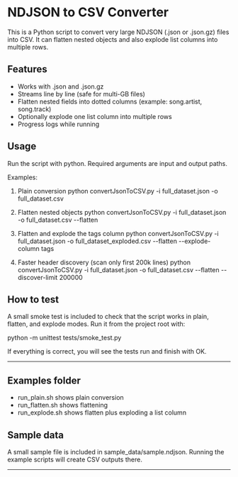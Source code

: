 # NDJSON to CSV Converter

This is a Python script to convert very large NDJSON (.json or .json.gz) files into CSV.
It can flatten nested objects and also explode list columns into multiple rows.

## Features

* Works with .json and .json.gz
* Streams line by line (safe for multi-GB files)
* Flatten nested fields into dotted columns (example: song.artist, song.track)
* Optionally explode one list column into multiple rows
* Progress logs while running

## Usage

Run the script with python. Required arguments are input and output paths.

Examples:

1. Plain conversion
   python convertJsonToCSV.py -i full_dataset.json -o full_dataset.csv

2. Flatten nested objects
   python convertJsonToCSV.py -i full_dataset.json -o full_dataset.csv --flatten

3. Flatten and explode the tags column
   python convertJsonToCSV.py -i full_dataset.json -o full_dataset_exploded.csv --flatten --explode-column tags

4. Faster header discovery (scan only first 200k lines)
   python convertJsonToCSV.py -i full_dataset.json -o full_dataset.csv --flatten --discover-limit 200000

## How to test

A small smoke test is included to check that the script works in plain, flatten, and explode modes.
Run it from the project root with:

python -m unittest tests/smoke_test.py

If everything is correct, you will see the tests run and finish with OK.

---

## Examples folder

* run_plain.sh shows plain conversion
* run_flatten.sh shows flattening
* run_explode.sh shows flatten plus exploding a list column

## Sample data

A small sample file is included in sample_data/sample.ndjson. Running the example scripts will create CSV outputs there.

---
